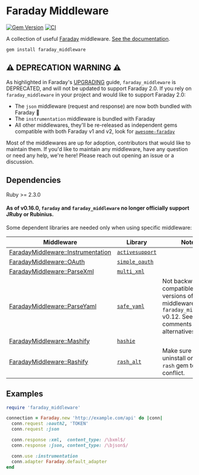 Faraday Middleware
==================
[![Gem Version](https://badge.fury.io/rb/faraday_middleware.svg)](https://rubygems.org/gems/faraday_middleware)
[![CI](https://github.com/lostisland/faraday_middleware/actions/workflows/ci.yml/badge.svg)](https://github.com/lostisland/faraday_middleware/actions/workflows/ci.yml)

A collection of useful [Faraday][] middleware. [See the documentation][docs].

    gem install faraday_middleware

## ⚠️ DEPRECATION WARNING ⚠️

As highlighted in Faraday's [UPGRADING](https://github.com/lostisland/faraday/blob/main/UPGRADING.md) guide, `faraday_middleware` is DEPRECATED, and will not be updated to support Faraday 2.0.
If you rely on `faraday_middleware` in your project and would like to support Faraday 2.0:
* The `json` middleware (request and response) are now both bundled with Faraday 🙌
* The `instrumentation` middleware is bundled with Faraday
* All other middlewares, they'll be re-released as independent gems compatible with both Faraday v1 and v2, look for [`awesome-faraday`](https://github.com/lostisland/awesome-faraday)

Most of the middlewares are up for adoption, contributors that would like to maintain them.
If you'd like to maintain any middleware, have any question or need any help, we're here!
Please reach out opening an issue or a discussion.


Dependencies
------------

Ruby >= 2.3.0

#### As of v0.16.0, `faraday` and `faraday_middleware` no longer officially support JRuby or Rubinius.

Some dependent libraries are needed only when using specific middleware:

| Middleware                  | Library        | Notes |
| --------------------------- | -------------- | ----- |
| [FaradayMiddleware::Instrumentation](https://github.com/lostisland/faraday_middleware/blob/main/lib/faraday_middleware/instrumentation.rb) | [`activesupport`](https://rubygems.org/gems/activesupport) |       |
| [FaradayMiddleware::OAuth](https://github.com/lostisland/faraday_middleware/blob/main/lib/faraday_middleware/request/oauth.rb)    | [`simple_oauth`](https://rubygems.org/gems/simple_oauth) |       |
| [FaradayMiddleware::ParseXml](https://github.com/lostisland/faraday_middleware/blob/main/lib/faraday_middleware/response/parse_xml.rb) | [`multi_xml`](https://rubygems.org/gems/multi_xml)    |       |
| [FaradayMiddleware::ParseYaml](https://github.com/lostisland/faraday_middleware/blob/main/lib/faraday_middleware/response/parse_yaml.rb)  | [`safe_yaml`](https://rubygems.org/gems/safe_yaml)     | Not backwards compatible with versions of this middleware prior to `faraday_middleware` v0.12. See code comments for alternatives. |
| [FaradayMiddleware::Mashify](https://github.com/lostisland/faraday_middleware/blob/main/lib/faraday_middleware/response/mashify.rb)  | [`hashie`](https://rubygems.org/gems/hashie)       |       |
| [FaradayMiddleware::Rashify](https://github.com/lostisland/faraday_middleware/blob/main/lib/faraday_middleware/response/rashify.rb)  | [`rash_alt`](https://rubygems.org/gems/rash_alt)     | Make sure to uninstall original `rash` gem to avoid conflict. |

Examples
--------

``` rb
require 'faraday_middleware'

connection = Faraday.new 'http://example.com/api' do |conn|
  conn.request :oauth2, 'TOKEN'
  conn.request :json

  conn.response :xml,  content_type: /\bxml$/
  conn.response :json, content_type: /\bjson$/

  conn.use :instrumentation
  conn.adapter Faraday.default_adapter
end
```


  [faraday]: https://github.com/lostisland/faraday#readme
  [docs]: https://github.com/lostisland/faraday_middleware/wiki
